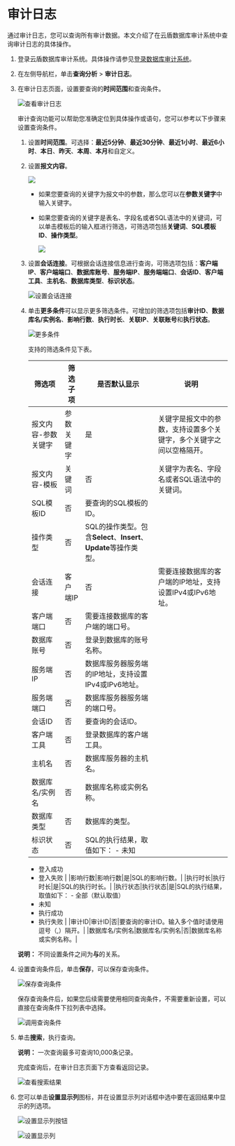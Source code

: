 # 审计日志

通过审计日志，您可以查询所有审计数据。本文介绍了在云盾数据库审计系统中查询审计日志的具体操作。

1.  登录云盾数据库审计系统。具体操作请参见[登录数据库审计系统](/cn.zh-CN/用户指南（C100）/登录数据库审计系统.md)。

2.  在左侧导航栏，单击**查询分析** \> **审计日志**。

3.  在审计日志页面，设置要查询的**时间范围**和查询条件。

    ![查看审计日志](https://static-aliyun-doc.oss-cn-hangzhou.aliyuncs.com/assets/img/zh-CN/3464885851/p49354.png)

    审计查询功能可以帮助您准确定位到具体操作或语句，您可以参考以下步骤来设置查询条件。

    1.  设置**时间范围**。可选择：**最近5分钟**、**最近30分钟**、**最近1小时**、**最近6小时**、**本日**、**昨天**、**本周**、**本月**和自定义。
    2.  设置**报文内容**。

        ![](https://static-aliyun-doc.oss-cn-hangzhou.aliyuncs.com/assets/img/zh-CN/3464885851/p96658.png)

        -   如果您要查询的关键字为报文中的参数，那么您可以在**参数关键字**中输入关键字。
        -   如果您要查询的关键字是表名、字段名或者SQL语法中的关键词，可以单击模板后的输入框进行筛选，可筛选项包括**关键词**、**SQL模板ID**、**操作类型**。

            ![](https://static-aliyun-doc.oss-cn-hangzhou.aliyuncs.com/assets/img/zh-CN/4464885851/p96657.png)

    3.  设置**会话连接**。可根据会话连接信息进行查询，可筛选项包括：**客户端IP**、**客户端端口**、**数据库账号**、**服务端IP**、**服务端端口**、**会话ID**、**客户端工具**、**主机名**、**数据库类型**、**标识状态**。

        ![设置会话连接](https://static-aliyun-doc.oss-cn-hangzhou.aliyuncs.com/assets/img/zh-CN/4464885851/p96660.png)

    4.  单击**更多条件**可以显示更多筛选条件。可增加的筛选项包括**审计ID**、**数据库名/实例名**、**影响行数**、**执行时长**、**关联IP**、**关联账号**和**执行状态**。

        ![更多条件](https://static-aliyun-doc.oss-cn-hangzhou.aliyuncs.com/assets/img/zh-CN/4464885851/p49355.png)

        支持的筛选条件见下表。

        |筛选项|筛选子项|是否默认显示|说明|
        |---|----|------|--|
        |报文内容-参数关键字|参数关键字|是|关键字是报文中的参数，支持设置多个关键字，多个关键字之间以空格隔开。|
        |报文内容-模板|关键词|否|关键字为表名、字段名或者SQL语法中的关键词。|
        |SQL模板ID|否|要查询的SQL模板的ID。|
        |操作类型|否|SQL的操作类型。包含**Select**、**Insert**、**Update**等操作类型。 |
        |会话连接|客户端IP|否|需要连接数据库的客户端的IP地址，支持设置IPv4或IPv6地址。|
        |客户端端口|否|需要连接数据库的客户端的端口号。|
        |数据库账号|否|登录到数据库的账号名称。|
        |服务端IP|否|数据库服务器服务端的IP地址，支持设置IPv4或IPv6地址。|
        |服务端端口|否|数据库服务器服务端的端口号。|
        |会话ID|否|要查询的会话ID。|
        |客户端工具|否|登录数据库的客户端工具。|
        |主机名|否|数据库服务器的主机名。|
        |数据库名/实例名|否|数据库名称或实例名称。|
        |数据库类型|否|数据库的类型。|
        |标识状态|否|SQL的执行结果，取值如下：         -   未知
        -   登入成功
        -   登入失败 |
        |影响行数|影响行数|是|SQL的影响行数。|
        |执行时长|执行时长|是|SQL的执行时长。|
        |执行状态|执行状态|是|SQL的执行结果，取值如下：         -   全部（默认取值）
        -   未知
        -   执行成功
        -   执行失败 |
        |审计ID|审计ID|否|要查询的审计ID。输入多个值时请使用逗号（,）隔开。|
        |数据库名/实例名|数据库名/实例名|否|数据库名称或实例名称。|

    **说明：** 不同设置条件之间为**与**的关系。

4.  设置查询条件后，单击**保存**，可以保存查询条件。

    ![保存查询条件](https://static-aliyun-doc.oss-cn-hangzhou.aliyuncs.com/assets/img/zh-CN/4464885851/p49358.png)

    保存查询条件后，如果您后续需要使用相同查询条件，不需要重新设置，可以直接在查询条件下拉列表中选择。

    ![调用查询条件](https://static-aliyun-doc.oss-cn-hangzhou.aliyuncs.com/assets/img/zh-CN/4464885851/p49359.png)

5.  单击**搜索**，执行查询。

    **说明：** 一次查询最多可查询10,000条记录。

    完成查询后，在审计日志页面下方查看返回记录。

    ![查看搜索结果](https://static-aliyun-doc.oss-cn-hangzhou.aliyuncs.com/assets/img/zh-CN/4464885851/p49374.png)

6.  您可以单击**设置显示列**图标，并在设置显示列对话框中选中要在返回结果中显示的列选项。

    ![设置显示列按钮](https://static-aliyun-doc.oss-cn-hangzhou.aliyuncs.com/assets/img/zh-CN/5464885851/p49360.png)

    ![设置显示列](https://static-aliyun-doc.oss-cn-hangzhou.aliyuncs.com/assets/img/zh-CN/5464885851/p49361.png)


